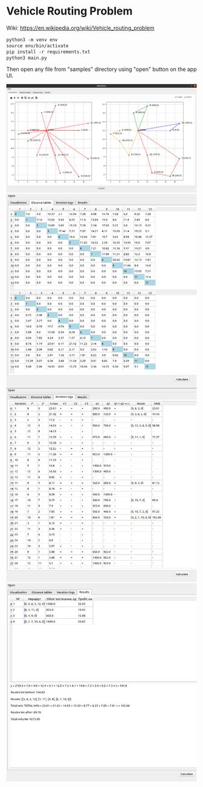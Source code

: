# Vehicle Routing Problem

Wiki: https://en.wikipedia.org/wiki/Vehicle_routing_problem

```
python3 -m venv env
source env/bin/activate
pip install -r requirements.txt
python3 main.py
```

Then open any file from "samples" directory using "open" button on the app UI.

![Route plots](./img/plots.png)
![Distance tables](./img/dist_tables.png)
![Iteration logs](./img/iter_logs.png)
![Results](./img/results.png)
